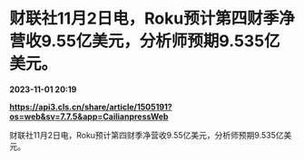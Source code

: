 # 财联社11月2日电，Roku预计第四财季净营收9.55亿美元，分析师预期9.535亿美元。

**2023-11-01 20:19**

**https://api3.cls.cn/share/article/1505191?os=web&sv=7.7.5&app=CailianpressWeb**

财联社11月2日电，Roku预计第四财季净营收9.55亿美元，分析师预期9.535亿美元。